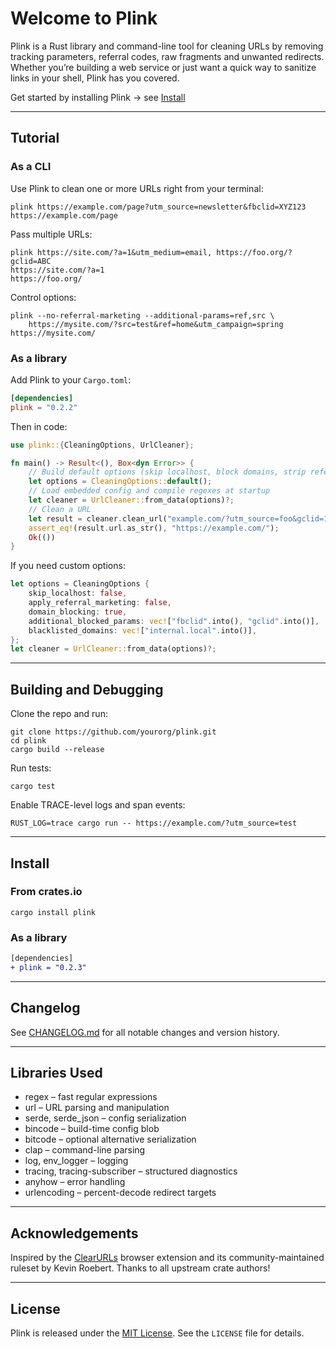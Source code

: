 
# Welcome to Plink

Plink is a Rust library and command-line tool for cleaning URLs by removing tracking parameters, referral codes, raw fragments and unwanted redirects. Whether you’re building a web service or just want a quick way to sanitize links in your shell, Plink has you covered.

Get started by installing Plink → see [Install](#install)

---

## Tutorial

### As a CLI

Use Plink to clean one or more URLs right from your terminal:

```shell
plink https://example.com/page?utm_source=newsletter&fbclid=XYZ123
https://example.com/page
```

Pass multiple URLs:

```shell
plink https://site.com/?a=1&utm_medium=email, https://foo.org/?gclid=ABC
https://site.com/?a=1
https://foo.org/
```

Control options:

```shell
plink --no-referral-marketing --additional-params=ref,src \
    https://mysite.com/?src=test&ref=home&utm_campaign=spring
https://mysite.com/
```

### As a library

Add Plink to your `Cargo.toml`:

```toml
[dependencies]
plink = "0.2.2"
```

Then in code:

```rust
use plink::{CleaningOptions, UrlCleaner};

fn main() -> Result<(), Box<dyn Error>> {
    // Build default options (skip localhost, block domains, strip referrals)
    let options = CleaningOptions::default();
    // Load embedded config and compile regexes at startup
    let cleaner = UrlCleaner::from_data(options)?;
    // Clean a URL
    let result = cleaner.clean_url("example.com/?utm_source=foo&gclid=123")?;
    assert_eq!(result.url.as_str(), "https://example.com/");
    Ok(())
}
```

If you need custom options:

```rust
let options = CleaningOptions {
    skip_localhost: false,
    apply_referral_marketing: false,
    domain_blocking: true,
    additional_blocked_params: vec!["fbclid".into(), "gclid".into()],
    blacklisted_domains: vec!["internal.local".into()],
};
let cleaner = UrlCleaner::from_data(options)?;
```

---

## Building and Debugging

Clone the repo and run:

```shell
git clone https://github.com/yourorg/plink.git
cd plink
cargo build --release
```

Run tests:

```shell
cargo test
```

Enable TRACE-level logs and span events:

```shell
RUST_LOG=trace cargo run -- https://example.com/?utm_source=test
```

---

## Install

### From crates.io

```shell
cargo install plink
```

### As a library

```diff
[dependencies]
+ plink = "0.2.3"
```

---

## Changelog

See [CHANGELOG.md] for all notable changes and version history.

---

## Libraries Used

- regex – fast regular expressions  
- url – URL parsing and manipulation  
- serde, serde_json – config serialization  
- bincode – build-time config blob  
- bitcode – optional alternative serialization  
- clap – command-line parsing  
- log, env_logger – logging  
- tracing, tracing-subscriber – structured diagnostics  
- anyhow – error handling  
- urlencoding – percent-decode redirect targets  

---

## Acknowledgements

Inspired by the [ClearURLs] browser extension and its community-maintained ruleset by Kevin Roebert. Thanks to all upstream crate authors!

---

## License

Plink is released under the [MIT License]. See the `LICENSE` file for details.

[CHANGELOG.md]: ./CHANGELOG.md  
[ClearURLs]: https://github.com/ClearURLs/  
[MIT License]: https://opensource.org/licenses/MIT
